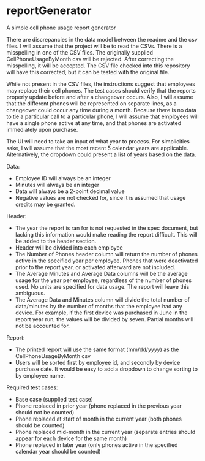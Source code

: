 # reportGenerator
A simple cell phone usage report generator

There are discrepancies in the data model between the readme and the csv files. I will assume that the project will be to read the CSVs.
There is a misspelling in one of the CSV files. The originally supplied CellPhoneUsageByMonth csv will be rejected. After correcting the misspelling, it will be accepted.
The CSV file checked into this repository will have this corrected, but it can be tested with the original file.

While not present in the CSV files, the instructions suggest that employees may replace their cell phones. The test cases should verify that the reports properly update before and after a changeover occurs. Also, I will assume that the different phones will be represented on separate lines, as a changeover could occur any time during a month.
Because there is no data to tie a particular call to a particular phone, I will assume that employees will have a single phone active at any time, and that phones are activated immediately upon purchase.

The UI will need to take an input of what year to process. For simplicities sake, I will assume that the most recent 5 calendar years are applicable. Alternatively, the dropdown could present a list of years based on the data.

Data: 
- Employee ID will always be an integer
- Minutes will always be an integer
- Data will always be a 2-point decimal value
- Negative values are not checked for, since it is assumed that usage credits may be granted.

Header:
- The year the report is ran for is not requested in the spec document, but lacking this information would make reading the report difficult. This will be added to the header section.
- Header will be divided into each employee
- The Number of Phones header column will return the number of phones active in the specified year per employee. Phones that were deactivated prior to the report year, or activated afterward are not included.
- The Average Minutes and Average Data columns will be the average usage for the year per employee, regardless of the number of phones used.
No units are specified for data usage. The report will leave this ambiguous.
- The Average Data and Minutes column will divide the total number of data/minutes by the number of months that the employee had any device. For example, if the first device was purchased in June in the report year run, the values will be divided by seven. Partial months will not be accounted for.

Report:
- The printed report will use the same format (mm/dd/yyyy) as the CellPhoneUsageByMonth csv
- Users will be sorted first by employee id, and secondly by device purchase date. It would be easy to add a dropdown to change sorting to by employee name.

Required test cases:
- Base case (supplied test case)
- Phone replaced in prior year (phone replaced in the previous year should not be counted)
- Phone replaced at start of month in the current year (both phones should be counted)
- Phone replaced mid-month in the current year (separate entries should appear for each device for the same month)
- Phone replaced in later year (only phones active in the specified calendar year should be counted)
